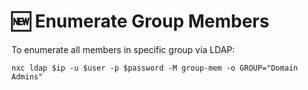 # 🆕 Enumerate Group Members

To enumerate all members in specific group via LDAP:

```
nxc ldap $ip -u $user -p $password -M group-mem -o GROUP="Domain Admins"
```
